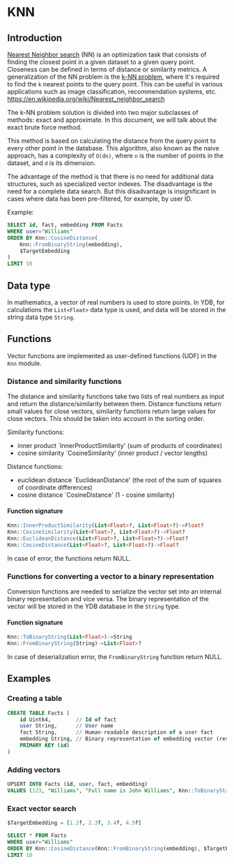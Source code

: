 # KNN
## Introduction

[Nearest Neighbor search](https://en.wikipedia.org/wiki/Nearest_neighbor_search) (NN) is an optimization task that consists of finding the closest point in a given dataset to a given query point. Closeness can be defined in terms of distance or similarity metrics.
A generalization of the NN problem is the [k-NN problem](https://en.wikipedia.org/wiki/K-nearest_neighbors_algorithm), where it's required to find the `k` nearest points to the query point. This can be useful in various applications such as image classification, recommendation systems, etc.
https://en.wikipedia.org/wiki/Nearest_neighbor_search

The k-NN problem solution is divided into two major subclasses of methods: exact and approximate. In this document, we will talk about the exact brute force method.

This method is based on calculating the distance from the query point to every other point in the database. This algorithm, also known as the naive approach, has a complexity of `O(dn)`, where `n` is the number of points in the dataset, and `d` is its dimension.

The advantage of the method is that there is no need for additional data structures, such as specialized vector indexes.
The disadvantage is the need for a complete data search. But this disadvantage is insignificant in cases where data has been pre-filtered, for example, by user ID.

Example:

```sql
SELECT id, fact, embedding FROM Facts
WHERE user="Williams"
ORDER BY Knn::CosineDistance(
    Knn::FromBinaryString(embedding),
    $TargetEmbedding
)
LIMIT 10
```

## Data type

In mathematics, a vector of real numbers is used to store points.
In YDB, for calculations the `List<Float>` data type is used, and data will be stored in the string data type `String`.

## Functions

Vector functions are implemented as user-defined functions (UDF) in the `Knn` module.

### Distance and similarity functions

The distance and similarity functions take two lists of real numbers as input and return the distance/similarity between them.
Distance functions return small values for close vectors, similarity functions return large values for close vectors. This should be taken into account in the sorting order.

Similarity functions:
* inner product `InnerProductSimilarity' (sum of products of coordinates)
* cosine similarity `CosineSimilarity' (inner product / vector lengths)

Distance functions:
* euclidean distance `EuclideanDistance' (the root of the sum of squares of coordinate differences)
* cosine distance `CosineDistance' (1 - cosine similarity)

#### Function signature

```sql
Knn::InnerProductSimilarity(List<Float>?, List<Float>?)->Float?
Knn::CosineSimilarity(List<Float>?, List<Float>?)->Float?
Knn::EuclideanDistance(List<Float>?, List<Float>?)->Float?
Knn::CosineDistance(List<Float>?, List<Float>?)->Float?
```

In case of error, the functions return NULL.

### Functions for converting a vector to a binary representation

Conversion functions are needed to serialize the vector set into an internal binary representation and vice versa.
The binary representation of the vector will be stored in the YDB database in the `String` type.

#### Function signature

```sql
Knn::ToBinaryString(List<Float>)->String
Knn::FromBinaryString(String)->List<Float>?
```

In case of deserialization error, the `FromBinaryString` function return NULL.

## Examples

### Creating a table

```sql
CREATE TABLE Facts (
    id Uint64,        // Id of fact
    user String,      // User name
    fact String,      // Human-readable description of a user fact
    embedding String, // Binary representation of embedding vector (result of Knn::ToBinaryString)
    PRIMARY KEY (id)
)
```

### Adding vectors

```sql
UPSERT INTO Facts (id, user, fact, embedding) 
VALUES (123, "Williams", "Full name is John Williams", Knn::ToBinaryString([1.0f, 2.0f, 3.0f, 4.0f]))
```

### Exact vector search

```sql
$TargetEmbedding = [1.2f, 2.3f, 3.4f, 4.5f]

SELECT * FROM Facts
WHERE user="Williams"
ORDER BY Knn::CosineDistance(Knn::FromBinaryString(embedding), $TargetEmbedding)
LIMIT 10
```